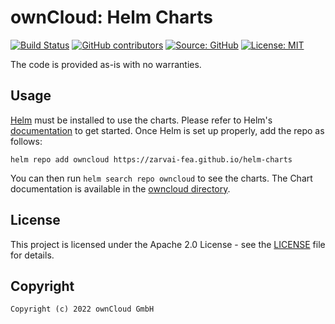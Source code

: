 # ownCloud: Helm Charts

[![Build Status](https://drone.owncloud.com/api/badges/owncloud-docker/helm-charts/status.svg)](https://drone.owncloud.com/owncloud-docker/helm-charts)
[![GitHub contributors](https://img.shields.io/github/contributors/owncloud-docker/helm-charts)](https://github.com/owncloud-docker/helm-charts/graphs/contributors)
[![Source: GitHub](https://img.shields.io/badge/source-github-blue.svg?logo=github&logoColor=white)](https://github.com/owncloud-docker/helm-charts)
[![License: MIT](https://img.shields.io/github/license/owncloud-docker/helm-charts)](https://github.com/owncloud-docker/helm-charts/blob/main/LICENSE)

The code is provided as-is with no warranties.

## Usage

[Helm](https://helm.sh) must be installed to use the charts. Please refer to Helm's [documentation](https://helm.sh/docs/) to get started. Once Helm is set up properly, add the repo as follows:

```console
helm repo add owncloud https://zarvai-fea.github.io/helm-charts
```

You can then run `helm search repo owncloud` to see the charts. The Chart documentation is available in the [owncloud directory](https://github.com/owncloud-docker/helm-charts/blob/main/charts/owncloud/README.md).

## License

This project is licensed under the Apache 2.0 License - see the [LICENSE](https://github.com/owncloud-docker/helm-charts/blob/main/LICENSE) file for details.

## Copyright

```Text
Copyright (c) 2022 ownCloud GmbH
```
